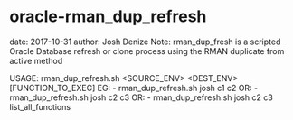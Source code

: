 # oracle-rman_dup_refresh
date: 2017-10-31
author: Josh Denize
Note: rman_dup_fresh is a scripted Oracle Database refresh or clone process using the RMAN duplicate from active method

USAGE: rman_dup_refresh.sh <SYSTEM> <SOURCE_ENV> <DEST_ENV> [FUNCTION_TO_EXEC]
 EG: - rman_dup_refresh.sh josh c1 c2
 OR: - rman_dup_refresh.sh josh c2 c3
 OR: - rman_dup_refresh.sh josh c2 c3 list_all_functions
